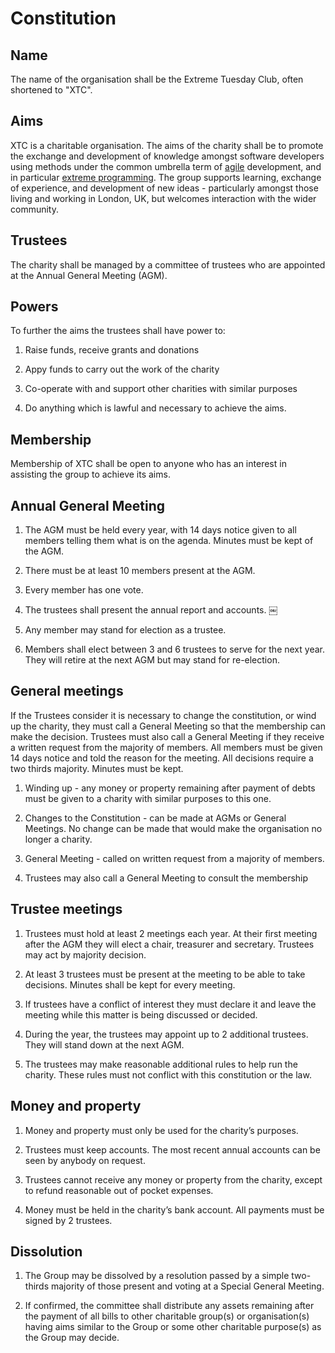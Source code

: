 # Constitution

## Name

The name of the organisation shall be the Extreme Tuesday Club, often shortened to "XTC".

## Aims

XTC is a charitable organisation. The aims of the charity shall be to promote the exchange and development of knowledge amongst software developers using methods under the common umbrella term of [agile](http://agilemanifesto.org/) development, and in particular [extreme programming](http://www.extremeprogramming.org/). The group supports learning, exchange of experience, and development of new ideas - particularly amongst those living and working in London, UK, but welcomes interaction with the wider community.

## Trustees

The charity shall be managed by a committee of trustees who are appointed at the Annual General Meeting (AGM).

## Powers

To further the aims the trustees shall have power to:

1. Raise funds, receive grants and donations

2. Appy funds to carry out the work of the charity

3. Co-operate with and support other charities with similar purposes

4. Do anything which is lawful and necessary to achieve the aims.


## Membership

Membership of XTC shall be open to anyone who has an interest in assisting the group to achieve its aims.

## Annual General Meeting

1. The AGM must be held every year, with 14 days notice given to all members telling them what is on the agenda. Minutes must be kept of the AGM.

2. There must be at least 10 members present at the AGM. 

3. Every member has one vote.

4. The trustees shall present the annual report and accounts.
￼
5. Any member may stand for election as a trustee.

6. Members shall elect between 3 and 6 trustees to serve for the next year. They will retire at the next AGM but may stand for re-election.

## General meetings

If the Trustees consider it is necessary to change the constitution, or wind up the charity, they must call a General Meeting so that the membership can make the decision. Trustees must also call a General Meeting if they receive a written request from the majority of members. All members must be given 14 days notice and told the reason for the meeting. All decisions require a two thirds majority. Minutes must be kept.

1. Winding up - any money or property remaining after payment of debts must be given to a charity with similar purposes to this one.

2. Changes to the Constitution - can be made at AGMs or General Meetings. No change can be made that would make the organisation no longer a charity.

3. General Meeting - called on written request from a majority of members.

4. Trustees may also call a General Meeting to consult the membership


## Trustee meetings

1. Trustees must hold at least 2 meetings each year. At their first meeting after the AGM they will elect a chair, treasurer and secretary. Trustees may act by majority decision.

2. At least 3 trustees must be present at the meeting to be able to take decisions. Minutes shall be kept for every meeting.

3. If trustees have a conflict of interest they must declare it and leave the meeting while this matter is being discussed or decided.

4. During the year, the trustees may appoint up to 2 additional trustees. They will stand down at the next AGM.

5. The trustees may make reasonable additional rules to help run the charity. These rules must not conflict with this constitution or the law.


## Money and property

1. Money and property must only be used for the charity’s purposes.

2. Trustees must keep accounts. The most recent annual accounts can be seen by anybody on request.

3. Trustees cannot receive any money or property from the charity, except to refund reasonable out of pocket expenses.

4. Money must be held in the charity’s bank account. All payments must be signed by 2 trustees.


## Dissolution

1. The Group may be dissolved by a resolution passed by a simple two-thirds majority of those present and voting at a Special General Meeting.

2. If confirmed, the committee shall distribute any assets remaining after the payment of all bills to other charitable group(s) or organisation(s) having aims similar to the Group or some other charitable purpose(s) as the Group may decide.
